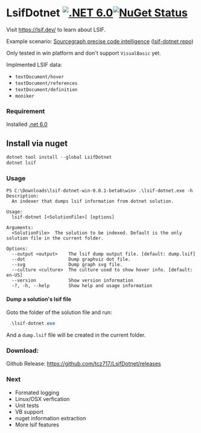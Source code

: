 # LsifDotnet [![.NET 6.0](https://github.com/tcz717/LsifDotnet/actions/workflows/dotnet.yml/badge.svg)](https://github.com/tcz717/LsifDotnet/actions/workflows/dotnet.yml)[![NuGet Status](http://nugetstatus.com/LsifDotnet.png)](http://nugetstatus.com/packages/LsifDotnet)

Visit https://lsif.dev/ to learn about LSIF.

Example scenario: [Sourcegraph precise code intelligence](https://docs.sourcegraph.com/code_intelligence/explanations/precise_code_intelligence) ([lsif-dotnet repo](https://sourcegraph.com/github.com/tcz717/LsifDotnet/-/blob/LsifDotnet/Program.cs))


Only tested in win platform and don't support `VisualBasic` yet.

Implmented LSIF data:

- `textDocument/hover`
- `textDocument/references`
- `textDocument/definition`
- `moniker`

### Requirement

Installed [.net 6.0](https://dotnet.microsoft.com/en-us/download/dotnet/6.0)

## Install via nuget
```powershell
dotnet tool install --global LsifDotnet 
dotnet lsif
```

### Usage

```
PS C:\Downloads\lsif-dotnet-win-0.0.1-beta6\win> .\lsif-dotnet.exe -h
Description:
  An indexer that dumps lsif information from dotnet solution.

Usage:
  lsif-dotnet [<SolutionFile>] [options]

Arguments:
  <SolutionFile>  The solution to be indexed. Default is the only solution file in the current folder.

Options:
  --output <output>    The lsif dump output file. [default: dump.lsif]
  --dot                Dump graphviz dot file.
  --svg                Dump graph svg file.
  --culture <culture>  The culture used to show hover info. [default: en-US]
  --version            Show version information
  -?, -h, --help       Show help and usage information

```

#### Dump a solution's lsif file

Goto the folder of the solution file and run:
```powershell
 .\lsif-dotnet.exe
```

And a `dump.lsif` file will be created in the current folder.

### Download:

Github Release: https://github.com/tcz717/LsifDotnet/releases

### Next

- Formated logging
- Linux/OSX verfication
- Unit tests
- VB support
- nuget information extraction
- More lsif features
